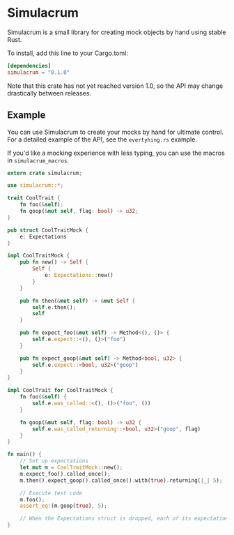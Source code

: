 Simulacrum
==================================================================

Simulacrum is a small library for creating mock objects by hand using stable Rust.

To install, add this line to your Cargo.toml:

```toml
[dependencies]
simulacrum = "0.1.0"
```

Note that this crate has not yet reached version 1.0, so the API may change drastically between releases.

## Example

You can use Simulacrum to create your mocks by hand for ultimate control. For a
detailed example of the API, see the `evertyhing.rs` example.

If you'd like a mocking experience with less typing, you can use the macros in
`simulacrum_macros`.

```rust
extern crate simulacrum;

use simulacrum::*;

trait CoolTrait {
    fn foo(&self);
    fn goop(&mut self, flag: bool) -> u32;
}

pub struct CoolTraitMock {
    e: Expectations
}

impl CoolTraitMock {
    pub fn new() -> Self {
        Self {
            e: Expectations::new()
        }
    }

    pub fn then(&mut self) -> &mut Self {
        self.e.then();
        self
    }

    pub fn expect_foo(&mut self) -> Method<(), ()> {
        self.e.expect::<(), ()>("foo")
    }

    pub fn expect_goop(&mut self) -> Method<bool, u32> {
        self.e.expect::<bool, u32>("goop")
    }
}

impl CoolTrait for CoolTraitMock {
    fn foo(&self) {
        self.e.was_called::<(), ()>("foo", ())
    }

    fn goop(&mut self, flag: bool) -> u32 {
        self.e.was_called_returning::<bool, u32>("goop", flag)
    }
}

fn main() {
    // Set up expectations
    let mut m = CoolTraitMock::new();
    m.expect_foo().called_once();
    m.then().expect_goop().called_once().with(true).returning(|_| 5);

    // Execute test code
    m.foo();
    assert_eq!(m.goop(true), 5);

    // When the Expectations struct is dropped, each of its expectations will be evaluated
}

```